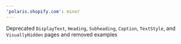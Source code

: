 ```yaml
---
'polaris.shopify.com': minor
---
```


Deprecated `DisplayText`, `Heading`, `Subheading`, `Caption`, `TextStyle`, and `VisuallyHidden` pages and removed examples
